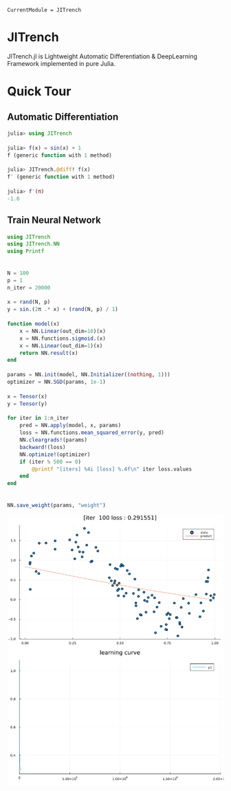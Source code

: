 ```@meta
CurrentModule = JITrench
```

# JITrench

JITrench.jl is Lightweight Automatic Differentiation & DeepLearning Framework implemented in pure Julia.

# Quick Tour

## Automatic Differentiation

```julia
julia> using JITrench

julia> f(x) = sin(x) + 1
f (generic function with 1 method)

julia> JITrench.@diff! f(x)
f′ (generic function with 1 method)

julia> f′(π)
-1.0
```

## Train Neural Network

```julia
using JITrench
using JITrench.NN 
using Printf


N = 100
p = 1
n_iter = 20000

x = rand(N, p)
y = sin.(2π .* x) + (rand(N, p) / 1)

function model(x)
    x = NN.Linear(out_dim=10)(x)
    x = NN.functions.sigmoid.(x)
    x = NN.Linear(out_dim=1)(x)
    return NN.result(x)
end

params = NN.init(model, NN.Initializer((nothing, 1)))
optimizer = NN.SGD(params, 1e-1)

x = Tensor(x)
y = Tensor(y)

for iter in 1:n_iter
    pred = NN.apply(model, x, params)
    loss = NN.functions.mean_squared_error(y, pred)
    NN.cleargrads!(params)
    backward!(loss)
    NN.optimize!(optimizer)
    if (iter % 500 == 0)
        @printf "[iters] %4i [loss] %.4f\n" iter loss.values 
    end
end


NN.save_weight(params, "weight")
```

![](https://github.com/abap34/JITrench.jl/blob/master/example/NN/learning.gif)




